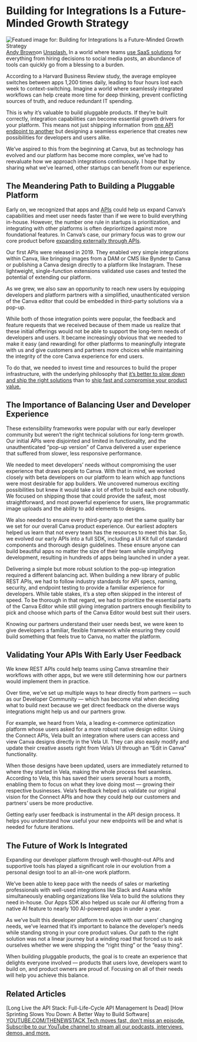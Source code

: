 # Building for Integrations Is a Future-Minded Growth Strategy
![Featued image for: Building for Integrations Is a Future-Minded Growth Strategy](https://cdn.thenewstack.io/media/2024/09/4a4af189-andy-brown-4coahsfibkq-unsplash-1024x799.jpg)
[Andy Brown](https://unsplash.com/@basallt?utm_content=creditCopyText&utm_medium=referral&utm_source=unsplash)on
[Unsplash.](https://unsplash.com/photos/a-bunch-of-pens-and-notebooks-on-a-table-4cOaHsfIBKQ?utm_content=creditCopyText&utm_medium=referral&utm_source=unsplash)
In a world where teams [use SaaS solutions](https://thenewstack.io/saas-is-dead-long-live-saas/) for everything from hiring decisions to social media posts, an abundance of tools can quickly go from a blessing to a burden.

According to a Harvard Business Review study, the average employee switches between apps 1,200 times daily, leading to four hours lost each week to context-switching. Imagine a world where seamlessly integrated workflows can help create more time for deep thinking, prevent conflicting sources of truth, and reduce redundant IT spending.

This is why it’s valuable to build pluggable products. If they’re built correctly, integration capabilities can become essential growth drivers for your platform. This means not just shipping information from [one API endpoint to another](https://thenewstack.io/api-management/) but designing a seamless experience that creates new possibilities for developers and users alike.

We’ve aspired to this from the beginning at Canva, but as technology has evolved and our platform has become more complex, we’ve had to reevaluate how we approach integrations continuously. I hope that by sharing what we’ve learned, other startups can benefit from our experience.

## The Meandering Path to Building a Pluggable Platform
Early on, we recognized that apps and [APIs](https://thenewstack.io/apis-are-driving-new-business-models-and-unlocking-revenue-streams/) could help us expand Canva’s capabilities and meet user needs faster than if we were to build everything in-house. However, the number one rule in startups is prioritization, and integrating with other platforms is often deprioritized against more foundational features. In Canva’s case, our primary focus was to grow our core product before [expanding externally through APIs](https://thenewstack.io/long-live-the-api-stack-full-life-cycle-api-management-is-dead/).

Our first APIs were released in 2019. They enabled very simple integrations within Canva, like bringing images from a DAM or CMS like Bynder to Canva or publishing a Canva design directly to a platform like Instagram. These lightweight, single-function extensions validated use cases and tested the potential of extending our platform.

As we grew, we also saw an opportunity to reach new users by equipping developers and platform partners with a simplified, unauthenticated version of the Canva editor that could be embedded in third-party solutions via a pop-up.

While both of those integration points were popular, the feedback and feature requests that we received because of them made us realize that these initial offerings would not be able to support the long-term needs of developers and users. It became increasingly obvious that we needed to make it easy (and rewarding) for other platforms to meaningfully integrate with us and give customers and partners more choices while maintaining the integrity of the core Canva experience for end users.

To do that, we needed to invest time and resources to build the proper infrastructure, with the underlying philosophy that [it’s better to slow down and ship the right solutions](https://thenewstack.io/say-no-to-ship-it-culture-slow-and-steady-wins-the-race/) than to [ship fast and compromise your product value.](https://thenewstack.io/how-sprinting-slows-you-down-a-better-way-to-build-software/)

## The Importance of Balancing User and Developer Experience
These extensibility frameworks were popular with our early developer community but weren’t the right technical solutions for long-term growth. Our initial APIs were disjointed and limited in functionality, and the unauthenticated “pop-up version” of Canva delivered a user experience that suffered from slower, less responsive performance.

We needed to meet developers’ needs without compromising the user experience that draws people to Canva. With that in mind, we worked closely with beta developers on our platform to learn which app functions were most desirable for app builders. We uncovered numerous exciting possibilities but knew it would take a lot of effort to build each one robustly. We focused on shipping those that could provide the safest, most straightforward, and most powerful experience for users, like programmatic image uploads and the ability to add elements to designs.

We also needed to ensure every third-party app met the same quality bar we set for our overall Canva product experience. Our earliest adopters helped us learn that not every team has the resources to meet this bar. So, we evolved our early APIs into a full SDK, including a UI Kit full of standard components and thorough design guidelines. These ensure anyone can build beautiful apps no matter the size of their team while simplifying development, resulting in hundreds of apps being launched in under a year.

Delivering a simple but more robust solution to the pop-up integration required a different balancing act. When building a new library of public REST APIs, we had to follow industry standards for API specs, naming, security, and endpoint testing to provide a familiar experience for developers. While table stakes, it’s a step often skipped in the interest of speed. To be thorough in that regard, we had to prioritize the essential parts of the Canva Editor while still giving integration partners enough flexibility to pick and choose which parts of the Canva Editor would best suit their users.

Knowing our partners understand their user needs best, we were keen to give developers a familiar, flexible framework while ensuring they could build something that feels true to Canva, no matter the platform.

## Validating Your APIs With Early User Feedback
We knew REST APIs could help teams using Canva streamline their workflows with other apps, but we were still determining how our partners would implement them in practice.

Over time, we’ve set up multiple ways to hear directly from partners — such as our Developer Community — which has become vital when deciding what to build next because we get direct feedback on the diverse ways integrations might help us and our partners grow.

For example, we heard from Vela, a leading e-commerce optimization platform whose users asked for a more robust native design editor. Using the Connect APIs, Vela built an integration where users can access and view Canva designs directly in the Vela UI. They can also easily modify and update their creative assets right from Vela’s UI through an “Edit in Canva” functionality.

When those designs have been updated, users are immediately returned to where they started in Vela, making the whole process feel seamless. According to Vela, this has saved their users several hours a month, enabling them to focus on what they love doing most — growing their respective businesses. Vela’s feedback helped us validate our original vision for the Connect APIs and how they could help our customers and partners’ users be more productive.

Getting early user feedback is instrumental in the API design process. It helps you understand how useful your new endpoints will be and what is needed for future iterations.

## The Future of Work Is Integrated
Expanding our developer platform through well-thought-out APIs and supportive tools has played a significant role in our evolution from a personal design tool to an all-in-one work platform.

We’ve been able to keep pace with the needs of sales or marketing professionals with well-used integrations like Slack and Asana while simultaneously enabling organizations like Vela to build the solutions they need in-house. Our Apps SDK also helped us scale our AI offering from a native AI feature to nearly 100 AI-powered apps in under a year.

As we’ve built this developer platform to evolve with our users’ changing needs, we’ve learned that it’s important to balance the developer’s needs while standing strong in your core product values. Our path to the right solution was not a linear journey but a winding road that forced us to ask ourselves whether we were shipping the “right thing” or the “easy thing”.

When building pluggable products, the goal is to create an experience that delights everyone involved — products that users love, developers want to build on, and product owners are proud of. Focusing on all of their needs will help you achieve this balance.

## Related Articles
[Long Live the API Stack: Full-Life-Cycle API Management Is Dead]
[How Sprinting Slows You Down: A Better Way to Build Software]
[
YOUTUBE.COM/THENEWSTACK
Tech moves fast, don't miss an episode. Subscribe to our YouTube
channel to stream all our podcasts, interviews, demos, and more.
](https://youtube.com/thenewstack?sub_confirmation=1)